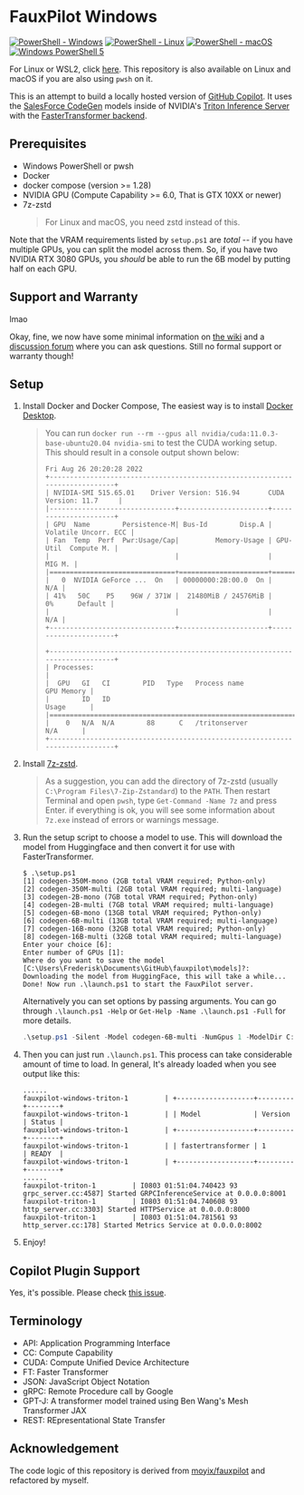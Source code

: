 # FauxPilot Windows

[![PowerShell - Windows](https://github.com/Frederisk/fauxpilot-windows/actions/workflows/pwsh-windows.yml/badge.svg)](https://github.com/Frederisk/fauxpilot-windows/actions/workflows/pwsh-windows.yml)
[![PowerShell - Linux](https://github.com/Frederisk/fauxpilot-windows/actions/workflows/pwsh-linux.yml/badge.svg)](https://github.com/Frederisk/fauxpilot-windows/actions/workflows/pwsh-linux.yml)
[![PowerShell - macOS](https://github.com/Frederisk/fauxpilot-windows/actions/workflows/pwsh-macos.yml/badge.svg)](https://github.com/Frederisk/fauxpilot-windows/actions/workflows/pwsh-macos.yml)
[![Windows PowerShell 5](https://github.com/Frederisk/fauxpilot-windows/actions/workflows/powershell-windows.yml/badge.svg)](https://github.com/Frederisk/fauxpilot-windows/actions/workflows/powershell-windows.yml)

For Linux or WSL2, click [here](https://github.com/moyix/fauxpilot). This repository is also available on Linux and macOS if you are also using `pwsh` on it.

This is an attempt to build a locally hosted version of [GitHub Copilot](https://copilot.github.com/). It uses the [SalesForce CodeGen](https://github.com/salesforce/CodeGen) models inside of NVIDIA's [Triton Inference Server](https://developer.nvidia.com/nvidia-triton-inference-server) with the [FasterTransformer backend](https://github.com/triton-inference-server/fastertransformer_backend/).

## Prerequisites

- Windows PowerShell or pwsh
- Docker
- docker compose (version >= 1.28)
- NVIDIA GPU (Compute Capability >= 6.0, That is GTX 10XX or newer)
- 7z-zstd
    > For Linux and macOS, you need zstd instead of this.

Note that the VRAM requirements listed by `setup.ps1` are *total* -- if you have multiple GPUs, you can split the model across them. So, if you have two NVIDIA RTX 3080 GPUs, you *should* be able to run the 6B model by putting half on each GPU.

## Support and Warranty

lmao

Okay, fine, we now have some minimal information on [the wiki](https://github.com/moyix/fauxpilot/wiki) and a [discussion forum](https://github.com/moyix/fauxpilot/discussions) where you can ask questions. Still no formal support or warranty though!

## Setup

1. Install Docker and Docker Compose, The easiest way is to install [Docker Desktop](https://www.docker.com/products/docker-desktop/).
    > You can run `docker run --rm --gpus all nvidia/cuda:11.0.3-base-ubuntu20.04 nvidia-smi` to test the CUDA working setup.
    > This should result in a console output shown below:
    >
    > ```plain
    > Fri Aug 26 20:20:28 2022
    > +-----------------------------------------------------------------------------+
    > | NVIDIA-SMI 515.65.01    Driver Version: 516.94       CUDA Version: 11.7     |
    > |-------------------------------+----------------------+----------------------+
    > | GPU  Name        Persistence-M| Bus-Id        Disp.A | Volatile Uncorr. ECC |
    > | Fan  Temp  Perf  Pwr:Usage/Cap|         Memory-Usage | GPU-Util  Compute M. |
    > |                               |                      |               MIG M. |
    > |===============================+======================+======================|
    > |   0  NVIDIA GeForce ...  On   | 00000000:2B:00.0  On |                  N/A |
    > | 41%   50C    P5    96W / 371W |  21480MiB / 24576MiB |      0%      Default |
    > |                               |                      |                  N/A |
    > +-------------------------------+----------------------+----------------------+
    >
    > +-----------------------------------------------------------------------------+
    > | Processes:                                                                  |
    > |  GPU   GI   CI        PID   Type   Process name                  GPU Memory |
    > |        ID   ID                                                   Usage      |
    > |=============================================================================|
    > |    0   N/A  N/A        88      C   /tritonserver                   N/A      |
    > +-----------------------------------------------------------------------------+
    > ```

1. Install [7z-zstd](https://github.com/mcmilk/7-Zip-zstd).
    > As a suggestion, you can add the directory of 7z-zstd (usually `C:\Program Files\7-Zip-Zstandard`) to the `PATH`. Then restart Terminal and open `pwsh`, type `Get-Command -Name 7z` and press Enter. if everything is ok, you will see some information about `7z.exe` instead of errors or warnings message.

1. Run the setup script to choose a model to use. This will download the model from Huggingface and then convert it for use with FasterTransformer.

    ```plain
    $ .\setup.ps1
    [1] codegen-350M-mono (2GB total VRAM required; Python-only)
    [2] codegen-350M-multi (2GB total VRAM required; multi-language)
    [3] codegen-2B-mono (7GB total VRAM required; Python-only)
    [4] codegen-2B-multi (7GB total VRAM required; multi-language)
    [5] codegen-6B-mono (13GB total VRAM required; Python-only)
    [6] codegen-6B-multi (13GB total VRAM required; multi-language)
    [7] codegen-16B-mono (32GB total VRAM required; Python-only)
    [8] codegen-16B-multi (32GB total VRAM required; multi-language)
    Enter your choice [6]:
    Enter number of GPUs [1]:
    Where do you want to save the model [C:\Users\Frederisk\Documents\GitHub\fauxpilot\models]?:
    Downloading the model from HuggingFace, this will take a while...
    Done! Now run .\launch.ps1 to start the FauxPilot server.
    ```

    Alternatively you can set options by passing arguments. You can go through `.\launch.ps1 -Help` or `Get-Help -Name .\launch.ps1 -Full` for more details.

    ```powershell
    .\setup.ps1 -Silent -Model codegen-6B-multi -NumGpus 1 -ModelDir C:\foo
    ```

1. Then you can just run `.\launch.ps1`. This process can take considerable amount of time to load. In general, It's already loaded when you see output like this:

    ```plain
    ......
    fauxpilot-windows-triton-1         | +-------------------+---------+--------+
    fauxpilot-windows-triton-1         | | Model             | Version | Status |
    fauxpilot-windows-triton-1         | +-------------------+---------+--------+
    fauxpilot-windows-triton-1         | | fastertransformer | 1       | READY  |
    fauxpilot-windows-triton-1         | +-------------------+---------+--------+
    ......
    fauxpilot-triton-1         | I0803 01:51:04.740423 93 grpc_server.cc:4587] Started GRPCInferenceService at 0.0.0.0:8001
    fauxpilot-triton-1         | I0803 01:51:04.740608 93 http_server.cc:3303] Started HTTPService at 0.0.0.0:8000
    fauxpilot-triton-1         | I0803 01:51:04.781561 93 http_server.cc:178] Started Metrics Service at 0.0.0.0:8002
    ```

1. Enjoy!

## Copilot Plugin Support

Yes, it's possible. Please check [this issue](https://github.com/moyix/fauxpilot/issues/1).

## Terminology

- API: Application Programming Interface
- CC: Compute Capability
- CUDA: Compute Unified Device Architecture
- FT: Faster Transformer
- JSON: JavaScript Object Notation
- gRPC: Remote Procedure call by Google
- GPT-J: A transformer model trained using Ben Wang's Mesh Transformer JAX
- REST: REpresentational State Transfer

## Acknowledgement

The code logic of this repository is derived from [moyix/fauxpilot](https://github.com/moyix/fauxpilot) and refactored by myself.
